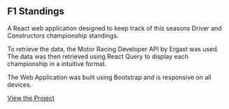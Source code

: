 
## F1 Standings

A React web application designed to keep track of  this seasons Driver and Constructors championship standings.

To retrieve the data, the Motor Racing Developer API by Ergast was used. The data was then retrieved using React Query to display each championship in a intuitive format.

The Web Application was built using Bootstrap and is responsive on all devices.

[View the Project](http://f1standings.herokuapp.com)
